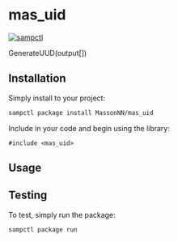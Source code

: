 # mas_uid

[![sampctl](https://img.shields.io/badge/sampctl-mas_uid-2f2f2f.svg?style=for-the-badge)](https://github.com/MassonNN/mas_uid)


GenerateUUD(output[])


## Installation

Simply install to your project:

```bash
sampctl package install MassonNN/mas_uid
```

Include in your code and begin using the library:

```pawn
#include <mas_uid>
```

## Usage

<!--
Write your code documentation or examples here. If your library is documented in
the source code, direct users there. If not, list your API and describe it well
in this section. If your library is passive and has no API, simply omit this
section.
-->

## Testing

<!--
Depending on whether your package is tested via in-game "demo tests" or
y_testing unit-tests, you should indicate to readers what to expect below here.
-->

To test, simply run the package:

```bash
sampctl package run
```

